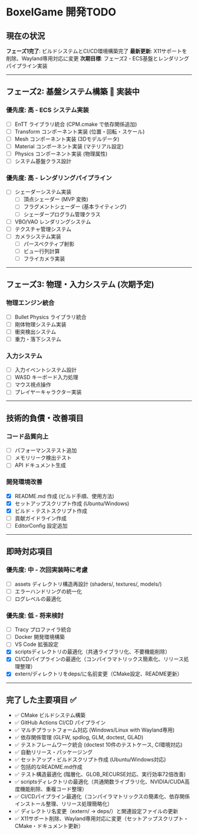 # BoxelGame 開発TODO

## 現在の状況

**フェーズ1完了**: ビルドシステムとCI/CD環境構築完了
**最新更新**: X11サポートを削除、Wayland専用対応に変更
**次期目標**: フェーズ2 - ECS基盤とレンダリングパイプライン実装

---

## フェーズ2: 基盤システム構築 🚀 実装中

### 優先度: 高 - ECS システム実装
- [ ] EnTT ライブラリ統合 (CPM.cmake で依存関係追加)
- [ ] Transform コンポーネント実装 (位置・回転・スケール)
- [ ] Mesh コンポーネント実装 (3Dモデルデータ)
- [ ] Material コンポーネント実装 (マテリアル設定)
- [ ] Physics コンポーネント実装 (物理属性)
- [ ] システム基盤クラス設計

### 優先度: 高 - レンダリングパイプライン
- [ ] シェーダーシステム実装
  - [ ] 頂点シェーダー (MVP 変換)
  - [ ] フラグメントシェーダー (基本ライティング)
  - [ ] シェーダープログラム管理クラス
- [ ] VBO/VAO レンダリングシステム
- [ ] テクスチャ管理システム
- [ ] カメラシステム実装
  - [ ] パースペクティブ射影
  - [ ] ビュー行列計算
  - [ ] フライカメラ実装

---

## フェーズ3: 物理・入力システム (次期予定)

### 物理エンジン統合
- [ ] Bullet Physics ライブラリ統合
- [ ] 剛体物理システム実装
- [ ] 衝突検出システム
- [ ] 重力・落下システム

### 入力システム
- [ ] 入力イベントシステム設計
- [ ] WASD キーボード入力処理
- [ ] マウス視点操作
- [ ] プレイヤーキャラクター実装

---

## 技術的負債・改善項目

### コード品質向上
- [ ] パフォーマンステスト追加
- [ ] メモリリーク検出テスト
- [ ] API ドキュメント生成

### 開発環境改善
- [x] README.md 作成 (ビルド手順、使用方法)
- [x] セットアップスクリプト作成 (Ubuntu/Windows)
- [x] ビルド・テストスクリプト作成
- [ ] 貢献ガイドライン作成
- [ ] EditorConfig 設定追加

---

## 即時対応項目

### 優先度: 中 - 次回実装時に考慮
- [ ] assets ディレクトリ構造再設計 (shaders/, textures/, models/)
- [ ] エラーハンドリングの統一化
- [ ] ログレベルの最適化

### 優先度: 低 - 将来検討
- [ ] Tracy プロファイラ統合
- [ ] Docker 開発環境構築
- [ ] VS Code 拡張設定
- [x] scriptsディレクトリの最適化（共通ライブラリ化、不要機能削除）
- [x] CI/CDパイプラインの最適化（コンパイラマトリックス簡素化、リリース処理整理）
- [x] extern/ディレクトリをdeps/に名前変更（CMake設定、README更新）

---

## 完了した主要項目 ✅

- ✅ CMake ビルドシステム構築
- ✅ GitHub Actions CI/CD パイプライン
- ✅ マルチプラットフォーム対応 (Windows/Linux with Wayland専用)
- ✅ 依存関係管理 (GLFW, spdlog, GLM, doctest, GLAD)
- ✅ テストフレームワーク統合 (doctest 10件のテストケース, CI環境対応)
- ✅ 自動リリース・パッケージング
- ✅ セットアップ・ビルドスクリプト作成 (Ubuntu/Windows対応)
- ✅ 包括的なREADME.md作成
- ✅ テスト構造最適化 (階層化、GLOB_RECURSE対応、実行効率72倍改善)
- ✅ scriptsディレクトリの最適化（共通関数ライブラリ化、NVIDIA/CUDA高度機能削除、重複コード整理）
- ✅ CI/CDパイプライン最適化（コンパイラマトリックスの簡素化、依存関係インストール整理、リリース処理簡略化）
- ✅ ディレクトリ名変更（extern/ → deps/）と関連設定ファイルの更新
- ✅ X11サポート削除、Wayland専用対応に変更（セットアップスクリプト・CMake・ドキュメント更新）